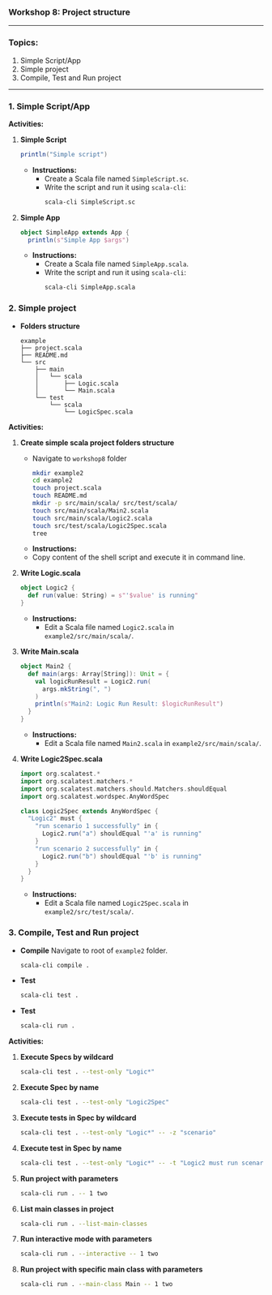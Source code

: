 ### Workshop 8: Project structure

---

### **Topics**:
1. Simple Script/App
2. Simple project 
3. Compile, Test and Run project

---

### **1. Simple Script/App**

**Activities:**
1. **Simple Script**
   ```scala
   println("Simple script")
   ```
   - **Instructions:**
     - Create a Scala file named `SimpleScript.sc`.
     - Write the script and run it using `scala-cli`:
       ```sh
       scala-cli SimpleScript.sc
       ```

2. **Simple App**
   ```scala
   object SimpleApp extends App {
     println(s"Simple App $args")
   ```
   - **Instructions:**
     - Create a Scala file named `SimpleApp.scala`.
     - Write the script and run it using `scala-cli`:
       ```sh
       scala-cli SimpleApp.scala
       ```

### **2. Simple project**

- **Folders structure**
  ```
  example
  ├── project.scala
  ├── README.md
  └── src
      ├── main
      │   └── scala
      │       ├── Logic.scala
      │       └── Main.scala
      └── test
          └── scala
              └── LogicSpec.scala
  ```

**Activities:**
1. **Create simple scala project folders structure**
   - Navigate to `workshop8` folder
      ```sh
      mkdir example2 
      cd example2 
      touch project.scala
      touch README.md
      mkdir -p src/main/scala/ src/test/scala/
      touch src/main/scala/Main2.scala 
      touch src/main/scala/Logic2.scala 
      touch src/test/scala/Logic2Spec.scala 
      tree
      ```
    - **Instructions:**
     - Copy content of the shell script and execute it in command line.

2. **Write Logic.scala**
   ```scala
   object Logic2 {
     def run(value: String) = s"'$value' is running"
   }
   ```
   - **Instructions:**
     - Edit a Scala file named `Logic2.scala` in `example2/src/main/scala/`.
     
3. **Write Main.scala**
   ```scala
   object Main2 {
     def main(args: Array[String]): Unit = {
       val logicRunResult = Logic2.run(
         args.mkString(", ")
       )
       println(s"Main2: Logic Run Result: $logicRunResult")
     }
   }
   ```
   - **Instructions:**
     - Edit a Scala file named `Main2.scala` in `example2/src/main/scala/`.

4. **Write Logic2Spec.scala**
   ```scala
   import org.scalatest.*
   import org.scalatest.matchers.*
   import org.scalatest.matchers.should.Matchers.shouldEqual
   import org.scalatest.wordspec.AnyWordSpec

   class Logic2Spec extends AnyWordSpec {
     "Logic2" must {
       "run scenario 1 successfully" in {
         Logic2.run("a") shouldEqual "'a' is running"
       }
       "run scenario 2 successfully" in {
         Logic2.run("b") shouldEqual "'b' is running"
       }
     }
   }
   ```
   - **Instructions:**
     - Edit a Scala file named `Logic2Spec.scala` in `example2/src/test/scala/`.

### **3. Compile, Test and Run project**

- **Compile**
  Navigate to root of `example2` folder.
  ```sh
  scala-cli compile .
  ```
- **Test**
  ```sh
  scala-cli test .
  ```
- **Test**
  ```sh
  scala-cli run .
  ```
  
**Activities:**
1. **Execute Specs by wildcard**
   ```sh
   scala-cli test . --test-only "Logic*"
   ```
2. **Execute Spec by name**
   ```sh
   scala-cli test . --test-only "Logic2Spec"
   ```
3. **Execute tests in Spec by wildcard**
   ```sh
   scala-cli test . --test-only "Logic*" -- -z "scenario"
   ```
4. **Execute test in Spec by name**
   ```sh
   scala-cli test . --test-only "Logic*" -- -t "Logic2 must run scenario 2 successfully"
   ```
5. **Run project with parameters**
   ```sh
   scala-cli run . -- 1 two
   ```
6. **List main classes in project**
   ```sh
   scala-cli run . --list-main-classes
   ```
7. **Run interactive mode with parameters**
   ```sh
   scala-cli run . --interactive -- 1 two
   ```
8. **Run project with specific main class with parameters**
   ```sh
   scala-cli run . --main-class Main -- 1 two
   ```
